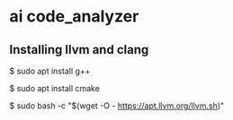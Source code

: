 # ai code_analyzer

## Installing llvm and clang

$ sudo apt install g++

$ sudo apt install cmake

$ sudo bash -c "$(wget -O - https://apt.llvm.org/llvm.sh)"
